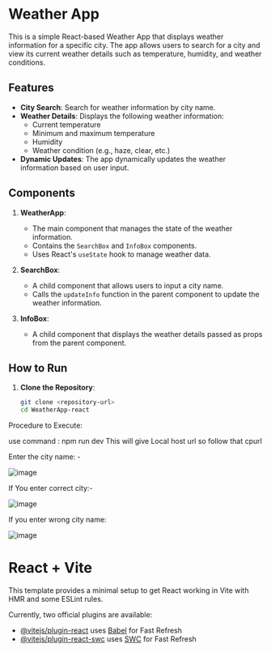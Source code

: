 # Weather App

This is a simple React-based Weather App that displays weather information for a specific city. The app allows users to search for a city and view its current weather details such as temperature, humidity, and weather conditions.

## Features

- **City Search**: Search for weather information by city name.
- **Weather Details**: Displays the following weather information:
  - Current temperature
  - Minimum and maximum temperature
  - Humidity
  - Weather condition (e.g., haze, clear, etc.)
- **Dynamic Updates**: The app dynamically updates the weather information based on user input.

## Components

1. **WeatherApp**:
   - The main component that manages the state of the weather information.
   - Contains the `SearchBox` and `InfoBox` components.
   - Uses React's `useState` hook to manage weather data.

2. **SearchBox**:
   - A child component that allows users to input a city name.
   - Calls the `updateInfo` function in the parent component to update the weather information.

3. **InfoBox**:
   - A child component that displays the weather details passed as props from the parent component.

## How to Run

1. **Clone the Repository**:
   ```bash
   git clone <repository-url>
   cd WeatherApp-react


Procedure to Execute:

use command : npm run dev
This will give Local host url  so follow that cpurl

Enter the city name: -

![image](https://github.com/user-attachments/assets/47e1768d-2a7b-4cd9-936d-95b0a02f164a)


If You enter correct city:-

![image](https://github.com/user-attachments/assets/3e575845-6cac-436f-b15b-748ab628f939)


If you enter wrong city name: 

![image](https://github.com/user-attachments/assets/0d06cf9d-5de1-4a9f-97ee-72409ba5104d)


# React + Vite

This template provides a minimal setup to get React working in Vite with HMR and some ESLint rules.

Currently, two official plugins are available:

- [@vitejs/plugin-react](https://github.com/vitejs/vite-plugin-react/blob/main/packages/plugin-react/README.md) uses [Babel](https://babeljs.io/) for Fast Refresh
- [@vitejs/plugin-react-swc](https://github.com/vitejs/vite-plugin-react-swc) uses [SWC](https://swc.rs/) for Fast Refresh

